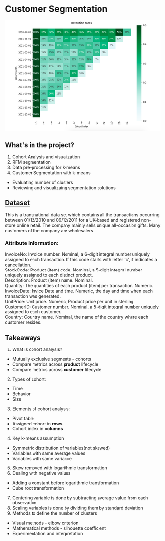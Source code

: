 # Customer Segmentation
![](images/retentionRates.png)


## What's in the project?
1. Cohort Analysis and visualization
2. RFM segmentation
3. Data pre-processing for k-means
4. Customer Segmentation with k-means
+ Evaluating number of clusters
+ Reviewing and visualizaing segmentation solutions

## [Dataset](https://archive.ics.uci.edu/ml/datasets/online+retail)
This is a transnational data set which contains all the transactions occurring between 01/12/2010 and 09/12/2011 for a UK-based and registered non-store online retail. The company mainly sells unique all-occasion gifts. Many customers of the company are wholesalers.

### Attribute Information:  
InvoiceNo: Invoice number. Nominal, a 6-digit integral number uniquely assigned to each transaction. If this code starts with letter 'c', it indicates a cancellation.    
StockCode: Product (item) code. Nominal, a 5-digit integral number uniquely assigned to each distinct product.  
Description: Product (item) name. Nominal.  
Quantity: The quantities of each product (item) per transaction. Numeric.  
InvoiceDate: Invice Date and time. Numeric, the day and time when each transaction was generated.  
UnitPrice: Unit price. Numeric, Product price per unit in sterling.  
CustomerID: Customer number. Nominal, a 5-digit integral number uniquely assigned to each customer.  
Country: Country name. Nominal, the name of the country where each customer resides. 

## Takeaways
1. What is cohort analysis?
+ Mutually exclusive segments - cohorts
+ Compare metrics across **product** lifecycle
+ Compare metrics across **customer** lifecycle
2. Types of cohort:
+ Time
+ Behavior
+ Size
3. Elements of cohort analysis:
+ Pivot table
+ Assigned cohort in **rows**
+ Cohort index in **columns**
4. Key k-means assumption
+ Symmetric distribution of variables(not skewed)
+ Variables with same average values
+ Variables with same variance
5. Skew removed with logarithmic transformation
6. Dealing with negative values
+ Adding a constant before logarithmic transformation
+ Cube root transformation
7. Centering variable is done by subtracting average value from each observation
8. Scaling variables is done by dividing them by standard deviation
9. Methods to define the number of clusters
+ Visual methods - elbow criterion
+ Mathematical methods - silhouette coefficient
+ Experimentation and interpretation
